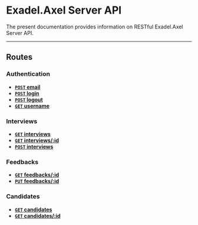 # Exadel.Axel Server API

The present documentation provides information on RESTful Exadel.Axel Server API.

***

## Routes

### Authentication

- **[```POST``` email](./auth/POST_email.md)**
- **[```POST``` login](./auth/POST_login.md)**
- **[```POST``` logout](./auth/POST_logout.md)**
- **[```GET``` username](./auth/GET_username.md)**

### Interviews

- **[```GET``` interviews](./interviews/GET_interviews.md)**
- **[```GET``` interviews/:id](./interviews/GET_interviews_id.md)**
- **[```POST``` interviews](./interviews/POST_interviews.md)**

### Feedbacks

- **[```GET``` feedbacks/:id](./feedbacks/GET_feedbacks_id.md)**
- **[```PUT``` feedbacks/:id](./feedbacks/PUT_feedbacks_id.md)**

### Candidates

- **[```GET``` candidates](./candidates/GET_candidates.md)**
- **[```GET``` candidates/:id](./candidates/GET_candidates_id.md)**
